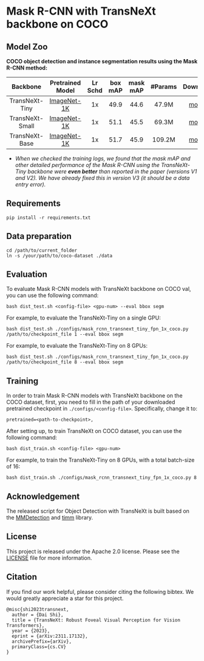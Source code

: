 # Mask R-CNN with TransNeXt backbone on COCO

## Model Zoo

**COCO object detection and instance segmentation results using the Mask R-CNN method:**

| Backbone | Pretrained Model| Lr Schd| box mAP | mask mAP | #Params | Download |Config| Log |
|:---:|:---:|:---:|:---:| :---:|:---:|:---:|:---:|:---:|
| TransNeXt-Tiny | [ImageNet-1K](https://huggingface.co/DaiShiResearch/transnext-tiny-224-1k/resolve/main/transnext_tiny_224_1k.pth?download=true) |1x|49.9|44.6|47.9M|[model](https://huggingface.co/DaiShiResearch/maskrcnn-transnext-tiny-coco/resolve/main/mask_rcnn_transnext_tiny_fpn_1x_coco_in1k.pth?download=true)|[config](/detection/maskrcnn/configs/mask_rcnn_transnext_tiny_fpn_1x_coco.py)|[log](https://huggingface.co/DaiShiResearch/maskrcnn-transnext-tiny-coco/raw/main/mask_rcnn_transnext_tiny_fpn_1x_coco_in1k.log.json)|
| TransNeXt-Small | [ImageNet-1K](https://huggingface.co/DaiShiResearch/transnext-small-224-1k/resolve/main/transnext_small_224_1k.pth?download=true) |1x|51.1|45.5|69.3M|[model](https://huggingface.co/DaiShiResearch/maskrcnn-transnext-small-coco/resolve/main/mask_rcnn_transnext_small_fpn_1x_coco_in1k.pth?download=true)|[config](/detection/maskrcnn/configs/mask_rcnn_transnext_small_fpn_1x_coco.py)|[log](https://huggingface.co/DaiShiResearch/maskrcnn-transnext-small-coco/raw/main/mask_rcnn_transnext_small_fpn_1x_coco_in1k.log.json)|
| TransNeXt-Base | [ImageNet-1K](https://huggingface.co/DaiShiResearch/transnext-base-224-1k/resolve/main/transnext_base_224_1k.pth?download=true) |1x|51.7|45.9|109.2M|[model](https://huggingface.co/DaiShiResearch/maskrcnn-transnext-base-coco/resolve/main/mask_rcnn_transnext_base_fpn_1x_coco_in1k.pth?download=true)|[config](/detection/maskrcnn/configs/mask_rcnn_transnext_base_fpn_1x_coco.py)|[log](https://huggingface.co/DaiShiResearch/maskrcnn-transnext-base-coco/raw/main/mask_rcnn_transnext_base_fpn_1x_coco_in1k.log.json)|
* *When we checked the training logs, we found that the mask mAP and other detailed performance of the Mask R-CNN using the TransNeXt-Tiny backbone were **even better** than reported in the paper (versions V1 and V2). We have already fixed this in version V3  (it should be a data entry error).*

## Requirements

    pip install -r requirements.txt

## Data preparation

    cd /path/to/current_folder
    ln -s /your/path/to/coco-dataset ./data

## Evaluation
To evaluate Mask R-CNN models with TransNeXt backbone on COCO val, you can use the following command:

    bash dist_test.sh <config-file> <gpu-num> --eval bbox segm

For example, to evaluate the TransNeXt-Tiny on a single GPU:
    
    bash dist_test.sh ./configs/mask_rcnn_transnext_tiny_fpn_1x_coco.py /path/to/checkpoint_file 1 --eval bbox segm
    
For example, to evaluate the TransNeXt-Tiny on 8 GPUs:
    
    bash dist_test.sh ./configs/mask_rcnn_transnext_tiny_fpn_1x_coco.py /path/to/checkpoint_file 8 --eval bbox segm


## Training
In order to train Mask R-CNN models with TransNeXt backbone on the COCO dataset, first, you need to fill in the path of your downloaded pretrained checkpoint in `./configs/<config-file>`. Specifically, change it to:
    
    pretrained=<path-to-checkpoint>, 

After setting up, to train TransNeXt on COCO dataset, you can use the following command:
    
    bash dist_train.sh <config-file> <gpu-num> 

For example, to train the TransNeXt-Tiny on 8 GPUs, with a total batch-size of 16:

    bash dist_train.sh ./configs/mask_rcnn_transnext_tiny_fpn_1x_coco.py 8

## Acknowledgement

The released script for Object Detection with TransNeXt is built based on the [MMDetection](https://github.com/open-mmlab/mmdetection) and [timm](https://github.com/huggingface/pytorch-image-models) library.

## License

This project is released under the Apache 2.0 license. Please see the [LICENSE](/LICENSE) file for more information.


## Citation

If you find our work helpful, please consider citing the following bibtex. We would greatly appreciate a star for this
project.

    @misc{shi2023transnext,
      author = {Dai Shi},
      title = {TransNeXt: Robust Foveal Visual Perception for Vision Transformers},
      year = {2023},
      eprint = {arXiv:2311.17132},
      archivePrefix={arXiv},
      primaryClass={cs.CV}
    }